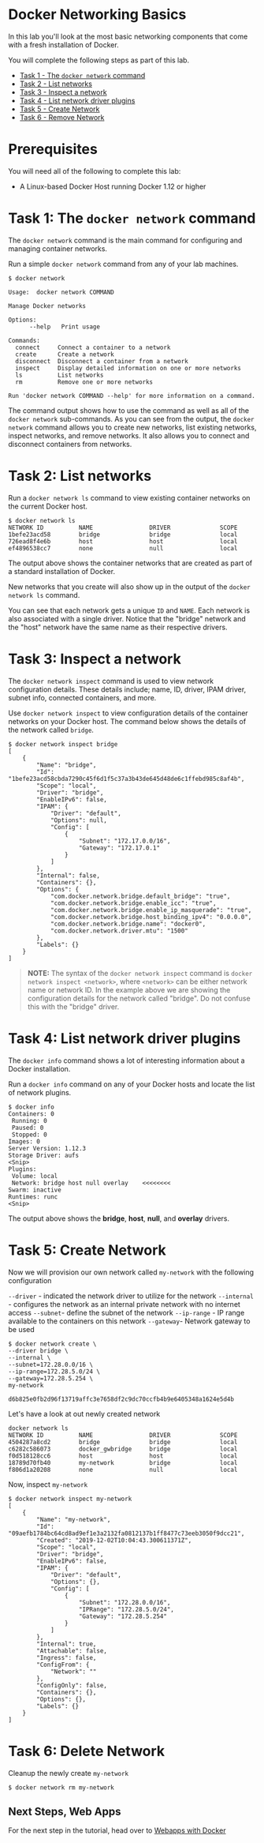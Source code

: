# Docker Networking Basics

In this lab you'll look at the most basic networking components that come with a fresh installation of Docker.

You will complete the following steps as part of this lab.

- [Task 1 - The `docker network` command](#docker_network)
- [Task 2 - List networks](#list_networks)
- [Task 3 - Inspect a network](#inspect)
- [Task 4 - List network driver plugins](#list_drivers)
- [Task 5 - Create Network](#create_network)
- [Task 6 - Remove Network](#remove_network)

# Prerequisites

You will need all of the following to complete this lab:

- A Linux-based Docker Host running Docker 1.12 or higher

# <a name="docker_network"></a>Task 1: The `docker network` command

The `docker network` command is the main command for configuring and managing container networks.

Run a simple `docker network` command from any of your lab machines.

```
$ docker network

Usage:  docker network COMMAND

Manage Docker networks

Options:
      --help   Print usage

Commands:
  connect     Connect a container to a network
  create      Create a network
  disconnect  Disconnect a container from a network
  inspect     Display detailed information on one or more networks
  ls          List networks
  rm          Remove one or more networks

Run 'docker network COMMAND --help' for more information on a command.
```

The command output shows how to use the command as well as all of the `docker network` sub-commands. As you can see from the output, the `docker network` command allows you to create new networks, list existing networks, inspect networks, and remove networks. It also allows you to connect and disconnect containers from networks.

# <a name="list_networks"></a>Task 2: List networks

Run a `docker network ls` command to view existing container networks on the current Docker host.

```
$ docker network ls
NETWORK ID          NAME                DRIVER              SCOPE
1befe23acd58        bridge              bridge              local
726ead8f4e6b        host                host                local
ef4896538cc7        none                null                local
```

The output above shows the container networks that are created as part of a standard installation of Docker.

New networks that you create will also show up in the output of the `docker network ls` command.

You can see that each network gets a unique `ID` and `NAME`. Each network is also associated with a single driver. Notice that the "bridge" network and the "host" network have the same name as their respective drivers.

# <a name="inspect"></a>Task 3: Inspect a network

The `docker network inspect` command is used to view network configuration details. These details include; name, ID, driver, IPAM driver, subnet info, connected containers, and more.

Use `docker network inspect` to view configuration details of the container networks on your Docker host. The command below shows the details of the network called `bridge`.

```
$ docker network inspect bridge
[
    {
        "Name": "bridge",
        "Id": "1befe23acd58cbda7290c45f6d1f5c37a3b43de645d48de6c1ffebd985c8af4b",
        "Scope": "local",
        "Driver": "bridge",
        "EnableIPv6": false,
        "IPAM": {
            "Driver": "default",
            "Options": null,
            "Config": [
                {
                    "Subnet": "172.17.0.0/16",
                    "Gateway": "172.17.0.1"
                }
            ]
        },
        "Internal": false,
        "Containers": {},
        "Options": {
            "com.docker.network.bridge.default_bridge": "true",
            "com.docker.network.bridge.enable_icc": "true",
            "com.docker.network.bridge.enable_ip_masquerade": "true",
            "com.docker.network.bridge.host_binding_ipv4": "0.0.0.0",
            "com.docker.network.bridge.name": "docker0",
            "com.docker.network.driver.mtu": "1500"
        },
        "Labels": {}
    }
]
```

> **NOTE:** The syntax of the `docker network inspect` command is `docker network inspect <network>`, where `<network>` can be either network name or network ID. In the example above we are showing the configuration details for the network called "bridge". Do not confuse this with the "bridge" driver.


# <a name="list_drivers"></a>Task 4: List network driver plugins

The `docker info` command shows a lot of interesting information about a Docker installation.

Run a `docker info` command on any of your Docker hosts and locate the list of network plugins.

```
$ docker info
Containers: 0
 Running: 0
 Paused: 0
 Stopped: 0
Images: 0
Server Version: 1.12.3
Storage Driver: aufs
<Snip>
Plugins:
 Volume: local
 Network: bridge host null overlay    <<<<<<<<
Swarm: inactive
Runtimes: runc
<Snip>
```

The output above shows the **bridge**, **host**, **null**, and **overlay** drivers.

# <a name="create_network"></a>Task 5: Create Network

Now we will provision our own network called `my-network` with the following configuration

`--driver` - indicated the network driver to utilize for the network
`--internal` - configures the network as an internal private network with no internet access
`--subnet`- define the subnet of the network
`--ip-range` - IP range available to the containers on this network
`--gateway`- Network gateway to be used


```
$ docker network create \
--driver bridge \
--internal \
--subnet=172.28.0.0/16 \
--ip-range=172.28.5.0/24 \
--gateway=172.28.5.254 \
my-network

d6b825e0fb2d96f13719affc3e7658df2c9dc70ccfb4b9e6405348a1624e5d4b

```

Let's have a look at out newly created network

```
docker network ls                                                                                                                                                                                                                                                                                                                            
NETWORK ID          NAME                DRIVER              SCOPE
4504287a8cd2        bridge              bridge              local
c6282c586073        docker_gwbridge     bridge              local
f0d518128cc6        host                host                local
18789d70fb40        my-network          bridge              local
f806d1a20208        none                null                local
```

Now, inspect `my-network`

```
$ docker network inspect my-network                                                                                                                                                                                                                                                                                                            
[
    {
        "Name": "my-network",
        "Id": "09aefb1784bc64cd8ad9ef1e3a2132fa0812137b1ff8477c73eeb3050f9dcc21",
        "Created": "2019-12-02T10:04:43.300611371Z",
        "Scope": "local",
        "Driver": "bridge",
        "EnableIPv6": false,
        "IPAM": {
            "Driver": "default",
            "Options": {},
            "Config": [
                {
                    "Subnet": "172.28.0.0/16",
                    "IPRange": "172.28.5.0/24",
                    "Gateway": "172.28.5.254"
                }
            ]
        },
        "Internal": true,
        "Attachable": false,
        "Ingress": false,
        "ConfigFrom": {
            "Network": ""
        },
        "ConfigOnly": false,
        "Containers": {},
        "Options": {},
        "Labels": {}
    }
]

```

# <a name="delete_network"></a>Task 6: Delete Network

Cleanup the newly create `my-network`


```
$ docker network rm my-network

```

## Next Steps, Web Apps
For the next step in the tutorial, head over to [Webapps with Docker](./webapps.md)
